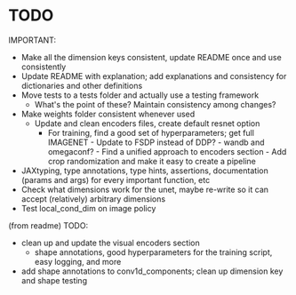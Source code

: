 # TODO

IMPORTANT:
- Make all the dimension keys consistent, update README once and use
  consistently
- Update README with explanation; add explanations and consistency for
  dictionaries and other definitions
- Move tests to a tests folder and actually use a testing framework
  - What's the point of these? Maintain consistency among changes?
- Make weights folder consistent whenever used
  - Update and clean encoders files, create default resnet option
    - For training, find a good set of hyperparameters; get full
      IMAGENET
          - Update to FSDP instead of DDP?
          - wandb and omegaconf?
          - Find a unified approach to encoders section
          - Add crop randomization and make it easy to create a pipeline
- JAXtyping, type annotations, type hints, assertions, documentation
  (params and args) for every important function, etc
- Check what dimensions work for the unet, maybe re-write so it can accept (relatively) arbitrary dimensions
- Test local_cond_dim on image policy

(from readme)
TODO:
- clean up and update the visual encoders section
  - shape annotations, good hyperparameters for the training script,
    easy logging, and more
- add shape annotations to conv1d_components; clean up dimension key
  and shape testing
